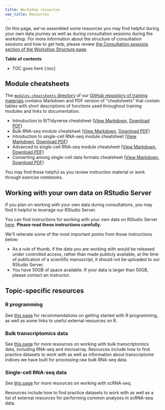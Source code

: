 ```yaml
---
title: Workshop resources
nav_title: Resources
---
```


On this page, we've assembled some resources you may find helpful during your own data journey as well as during consultation sessions during the workshop. For more information about the structure of consultation sessions and how to get help, please review [the Consultation sessions section of the Workshop Structure page](workshop-structure.md#consultation-sessions).

**Table of contents**

* TOC goes here
{:toc}

## Module cheatsheets

The [`modules-cheatsheets` directory](https://github.com/AlexsLemonade/training-modules/tree/{{site.release_tag}}/module-cheatsheets) of our [GitHub repository of training materials](https://github.com/AlexsLemonade/training-modules) contains Markdown and PDF version of "cheatsheets" that contain tables with short descriptions of functions used throughout training modules and links to documentation.

* Introduction to R/Tidyverse cheatsheet ([View Markdown](https://github.com/AlexsLemonade/training-modules/blob/{{site.release_tag}}/module-cheatsheets/intro-to-R-tidyverse-cheatsheet.md), [Download PDF](https://github.com/AlexsLemonade/training-modules/raw/{{site.release_tag}}/module-cheatsheets/intro-to-R-tidyverse-cheatsheet.pdf))
* Bulk RNA-seq module cheatsheet ([View Markdown](https://github.com/AlexsLemonade/training-modules/blob/{{site.release_tag}}/module-cheatsheets/RNA-seq-cheatsheet.md), [Download PDF](https://github.com/AlexsLemonade/training-modules/raw/{{site.release_tag}}/module-cheatsheets/RNA-seq-cheatsheet.pdf))
* Introduction to single-cell RNA-seq module cheatsheet ([View Markdown](https://github.com/AlexsLemonade/training-modules/blob/{{site.release_tag}}/module-cheatsheets/scRNA-seq-cheatsheet.md), [Download PDF](https://github.com/AlexsLemonade/training-modules/raw/{{site.release_tag}}/module-cheatsheets/scRNA-seq-cheatsheet.pdf))
* Advanced to single-cell RNA-seq module cheatsheet ([View Markdown](https://github.com/AlexsLemonade/training-modules/blob/{{site.release_tag}}/module-cheatsheets/scRNA-seq-advanced-cheatsheet.md), [Download PDF](https://github.com/AlexsLemonade/training-modules/raw/{{site.release_tag}}/module-cheatsheets/scRNA-seq-advanced-cheatsheet.pdf))
* Converting among single-cell data formats cheatsheet ([View Markdown](https://github.com/AlexsLemonade/training-modules/blob/{{site.release_tag}}/module-cheatsheets/sce-conversion-cheatsheet.md), [Download PDF](https://github.com/AlexsLemonade/training-modules/raw/{{site.release_tag}}/module-cheatsheets/sce-conversion-cheatsheet.pdf))

You may find these helpful as you review instruction material or work through exercise notebooks.

## Working with your own data on RStudio Server

If you plan on working with your own data during consultations, you may find it helpful to leverage our RStudio Server.

You can find instructions for working with your own data on RStudio Server [here](working-with-your-own-data.md#working-with-your-own-data). **Please read these instructions carefully.**

We'll reiterate some of the most important points from those instructions below:

* As a rule of thumb, if the data you are working with would be released under controlled access, rather than made publicly available, at the time of publication of a scientific manuscript, it should not be uploaded to our RStudio Server.
* You have 50GB of space available.
If your data is larger than 50GB, please contact an instructor.

## Topic-specific resources

### R programming

See [this page](../additional-resources/R-resources.md) for recommendations on getting started with R programming, as well as some links to useful external resources on R.
### Bulk transcriptomics data

See [this page](../additional-resources/bulk-resources.md) for more resources on working with bulk transcriptomics data, including RNA-seq and microarray.
Resources include how to find practice datasets to work with as well as information about transcriptome indices we have built for processing raw bulk RNA-seq data.

### Single-cell RNA-seq data

See [this page](../additional-resources/single-cell-resources.md) for more resources on working with scRNA-seq.

Resources include how to find practice datasets to work with as well as a list of external resources for performing common analyses in scRNA-seq data.

